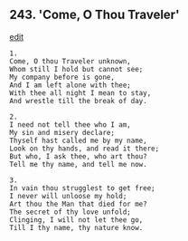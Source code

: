 
## 243.  'Come, O Thou Traveler'
[edit](https://docs.google.com/document/d/1ysrZ89SQdSykNhWBR5broGEID6k1Zv%2Dq/edit?mode=html)




    1.
    Come, O thou Traveler unknown, 
    Whom still I hold but cannot see; 
    My company before is gone, 
    And I am left alone with thee; 
    With thee all night I mean to stay, 
    And wrestle till the break of day. 

    2.
    I need not tell thee who I am, 
    My sin and misery declare; 
    Thyself hast called me by my name, 
    Look on thy hands, and read it there; 
    But who, I ask thee, who art thou? 
    Tell me thy name, and tell me now. 

    3.
    In vain thou strugglest to get free; 
    I never will unloose my hold; 
    Art thou the Man that died for me? 
    The secret of thy love unfold; 
    Clinging, I will not let thee go, 
    Till I thy name, thy nature know.
